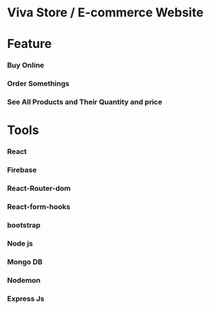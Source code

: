# Viva Store / E-commerce Website

# Feature
### Buy Online
### Order Somethings
### See All Products and Their Quantity and price

# Tools
### React
### Firebase
### React-Router-dom
### React-form-hooks
### bootstrap
### Node js
### Mongo DB
### Nodemon
### Express Js